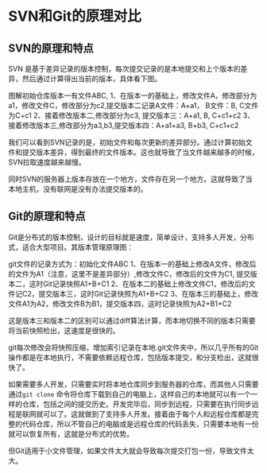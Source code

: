# SVN和Git的原理对比

## SVN的原理和特点

SVN 是基于差异记录的版本控制，每次提交记录的是本地提交和上个版本的差异，然后通过计算得出当前的版本，具体看下图。



图解初始仓库版本一有文件ABC,
1、在版本一的基础上，修改文件A，修改部分为a1，修改文件C，修改部分为c2,提交版本二记录A文件：A+a1， B文件：B, C文件为C+c1 
2、接着修改版本二,修改部分为c3, 提交版本三：A+a1, B, C+c1+c2
3、接着修改版本三,修改部分为a3,b3,提交版本四：A+a1+a3, B+b3, C+c1+c2

我们可以看到SVN记录的是，初始文件和每次更新的差异部分。通过计算初始文件和提交版本差异，得到最终的文件版本。这也就导致了当文件越来越多的时候，SVN拉取速度越来越慢。

同时SVN的服务器上版本存放在一个地方，文件存在另一个地方。这就导致了当本地主机，没有联网是没有办法提交版本的。


## Git的原理和特点

Git是分布式的版本控制，设计的目标就是速度，简单设计，支持多人开发，分布式，适合大型项目。其版本管理原理图：



git文件的记录方式为：初始化文件ABC
1、在版本一的基础上修改A文件，修改后的文件为A1（注意，这里不是差异部分）,修改文件C，修改后的文件为C1, 提交版本二，这时Git记录快照A1+B+C1
2、在版本二的基础上修改文件C1，修改后的文件记C2，提交版本三，这时Git记录快照为A1+B+C2
3、在版本三的基础上，修改文件A1为A2，修改文件B为B1，提交版本四，这时记录快照为A2+B1+C2

这是版本三和版本二的区别可以通过diff算法计算，而本地切换不同的版本只需要将当前快照检出，这速度是很快的。

git每次修改会将快照压缩，增加索引记录在本地.git文件夹中，所以几乎所有的Git操作都是在本地执行，不需要依赖远程仓库，包括版本提交，和分支检出，这就很快了。

如果需要多人开发，只需要实时将本地仓库同步到服务器的仓库，而其他人只需要通过`git clone` 命令将仓库下载到自己的电脑上，这样自己的本地就可以有一个一样的仓库，包括之间的提交历史。开发完毕后，同步到远程，只需要在执行同步远程是联网就可以了。这就做到了支持多人开发。接着由于每个人和远程仓库都是完整的代码仓库，所以不管自己的电脑或是远程仓库的代码丢失，只需要本地有一份就可以恢复所有，这就是分布式的优势。

但Git适用于小文件管理，如果文件太大就会导致每次提交打包一份，导致文件太大。



